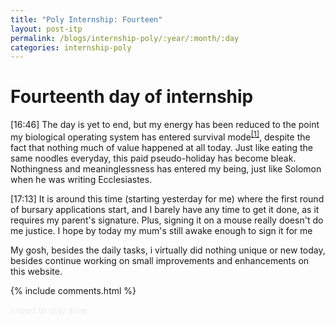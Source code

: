 ```yaml
---
title: "Poly Internship: Fourteen"
layout: post-itp
permalink: /blogs/internship-poly/:year/:month/:day
categories: internship-poly
---
```

# Fourteenth day of internship

<span class="timestamp">[16:46]</span> The day is yet to end, but my energy has been reduced to the point my biological operating system has entered survival mode<sup><a href="1">[1]</a></sup>, despite the fact that nothing much of value happened at all today. Just like eating the same noodles everyday, this paid pseudo-holiday has become bleak. Nothingness and meaninglessness has entered my being, just like Solomon when he was writing Ecclesiastes.

<span class="timestamp">[17:13]</span> It is around this time (starting yesterday for me) where the first round of bursary applications start, and I barely have any time to get it done, as it requires my parent's signature. Plus, signing it on a mouse really doesn't do me justice. I hope by today my mum's still awake enough to sign it for me

My gosh, besides the daily tasks, i virtually did nothing unique or new today, besides continue working on small improvements and enhancements on this website.


{% include comments.html %}

<span class="disable-selection" onclick="loadText()" style="color:#0001;">i need to stay alive</span>
<span class="disable-selection" id="load-text" style="display:none;"><sup id="1">[1]</sup> Since the night of Tuesday, a part of me was concerned over how I would have the return to my humble abode at a very late time, as my schedule is as such:<br>&#8226; Wednesday &raquo; Cell group<br>&#8226; Thursday &raquo; Youth service rehearsal<br>&#8226; Friday &raquo; Prayer meeting<br>&#8226; Saturday &raquo; Youth service then easter rehearsal<br>&#8226; Sunday &raquo; Sunday service then easter rehearsal<br><br>My mental energy is almost depleted, i need more. I mean, like, the best source of that is God. As i was typing these thoughts down, the realization came into mind about how these kind of thoughts about feeling like there is a lot in my plate can slowly snowball into a selfish mindset. <br><br>That's just the way of growing up. It doesn't get any easier, no matter what anyone may say or what you see. Despite this though, that doesn't mean you should harden yourself against everything, especially towards your close friends, and especially the good ones. Of course, you must pick up your stones and be a man, but to be vulnerable to whomever you are accountable to has more value as compared to the former. Having a community that cares for you truly would really help to alleviate the pains of life. <br><br>It is because of how God sent the people whom I care a lot back is how I am where I am today. I can continue to branch this out this aspect so much more too, but that is for you to realize for yourself first. As for me now, I am still learning to rise up and grasp onto the life that is set before me. If there is one thing that keeps me going, is that the hope that God gives. The anchor, the rock, the salvation, the Hope that keeps on going!</span>